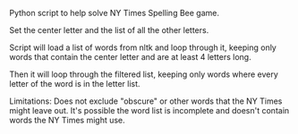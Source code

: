 Python script to help solve NY Times Spelling Bee game.

Set the center letter and the list of all the other letters.

Script will load a list of words from nltk and loop through it, keeping only words that contain the center letter and are at least 4 letters long.

Then it will loop through the filtered list, keeping only words where every letter of the word is in the letter list.

Limitations: 
Does not exclude "obscure" or other words that the NY Times might leave out. 
It's possible the word list is incomplete and doesn't contain words the NY Times might use.

